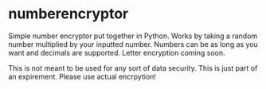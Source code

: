 # numberencryptor
Simple number encryptor put together in Python.
Works by taking a random number multiplied by your inputted number. Numbers can be as long as you want and decimals are supported. Letter encryption coming soon.

This is not meant to be used for any sort of data security. This is just part of an expirement. Please use actual encrpytion!
